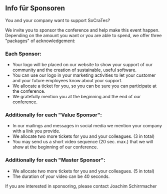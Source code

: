 ## Info für Sponsoren

You and your company want to support SoCraTes?

We invite you to sponsor the conference and help make this event happen. Depending on the amount you want or you are able to spend, we offer three "packages" of acknowledgement:

### Each Sponsor:
- Your logo will be placed on our website to show your support of our community and the creation of sustainable, useful software.
- You can use our logo in your marketing activities to let your customer and your future employees know about your support.
- We allocate a ticket for you, so you can be sure you can participate at the conference.
- We gratefully mention you at the beginning and the end of our conference.

### Additionally for each "Value Sponsor":
- In our mailings and messages in social media we mention your company with a link you provide.
- We allocate two more tickets for you and your colleagues. (3 in total)
- You may send us a short video sequence (20 sec. max.) that we will show at the beginning of our conference.

### Additionally for each "Master Sponsor":
- We allocate two more tickets for you and your colleagues. (5 in total)
- The duration of your video can be 40 seconds.

If you are interested in sponsoring, please contact
Joachim Schirrmacher